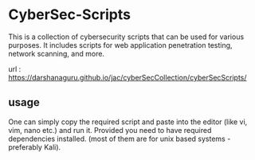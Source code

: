 # CyberSec-Scripts

  This is a collection of cybersecurity scripts that can be used for various purposes. It includes scripts for web application penetration testing, network scanning, and more.

url : https://darshanaguru.github.io/jac/cyberSecCollection/cyberSecScripts/

## usage
  One can simply copy the required script and paste into the editor (like vi, vim, nano etc.) and run it. Provided you need to have required dependencies installed. (most of them are for unix based systems - preferably Kali).

